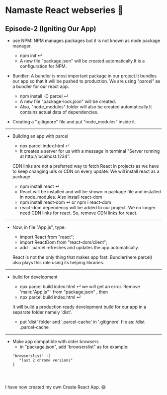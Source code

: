 # Namaste React webseries 🚀


## Episode-2 (Igniting Our App)

*  use NPM: NPM manages packages but it is not known as node package manager.
    - npm init ↵
    - A new file "package.json" will be created automatically.It is a configuration for NPM.

* Bundler: A bundler is most important package in our project.It bundles our app so that it will be pushed to production.
    We are using "parcel" as a bundler for our react app.
    - npm install -D parcel ↵
    - A new file "package-lock.json" will be created.
    - Also, "node_modules" folder will also be created automatically.It contains actual data of dependencies.

*   Creating a ".gitignore" file and put "node_modules" inside it.

--------------------------------------------------------------------------------------------------------------------------

*   Building an app with parcel
    - npx parcel index.html ↵
    - It creates a server for us with a message in terminal "Server running at http://localhost:1234".

    CDN links are not a preferred way to fetch React in projects as we have to keep changing urls or CDN on every update.
    We will install react as a package.
    - npm install react ↵
    - React will be installed and will be shown in package file and installed in node_modules.
    Also install react-dom
    - npm install react-dom ↵ or npm i react-dom
    - react-dom dependency will be added to our project.
    We no longer need CDN links for react. So, remove CDN links for react.

--------------------------------------------------------------------------------------------------------------------------

*   Now, in file "App.js", type:
    - import React from "react";
    - import ReactDom from "react-dom/client";
    - add <code><script type='module' src='./App.js'> </script> </code>
    parcel refreshes and updates the app automatically.

    React is not the only thing that makes app fast. Bundler(here parcel) also plays this role using its helping libraries.

--------------------------------------------------------------
*  build for development
    - npx parcel build index.html ↵
    we will get an error. Remove 'main:"App.js" ' from "package.json" , then
    - npx parcel build index.html ↵

    It will build a production ready development build for our app in a separate folder namely 'dist'.
    - put 'dist' folder and '.parcel-cache' in '.gitignore' file as:  /dist </br>
             .parcel-cache

--------------------------------------------------------------
*   Make app compatible with older browsers
    - in "package.json", add 'browserslist" as for example:
    <code>
    "browserslist" :[
       "last 2 chrome versions"
    ] 
</code>

I have now created my own Create React App. 😄